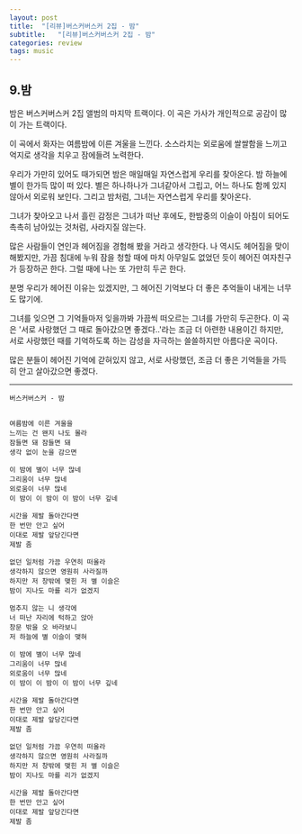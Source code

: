 ```yaml
---
layout: post
title:  "[리뷰]버스커버스커 2집 - 밤"
subtitle:   "[리뷰]버스커버스커 2집 - 밤"
categories: review
tags: music
---
```


## 9.밤

 밤은 버스커버스커 2집 앨범의 마지막 트랙이다. 이 곡은 가사가 개인적으로 공감이 많이 가는 트랙이다.

 이 곡에서 화자는 여름밤에 이른 겨울을 느낀다. 소스라치는 외로움에 쌀쌀함을 느끼고 억지로 생각을 치우고 잠에들려 노력한다.

 우리가 가만히 있어도 때가되면 밤은 매일매일 자연스럽게 우리를 찾아온다. 밤 하늘에 별이 한가득 많이 떠 있다. 별은 하나하나가 그녀같아서 그립고, 어느 하나도 함께 있지 않아서 외로워 보인다. 그리고 밤처럼, 그녀는 자연스럽게 우리를 찾아온다.

 그녀가 찾아오고 나서 흘린 감정은 그녀가 떠난 후에도, 한밤중의 이슬이 아침이 되어도 촉촉히 남아있는 것처럼, 사라지질 않는다.

 많은 사람들이 연인과 헤어짐을 경험해 봤을 거라고 생각한다. 나 역시도 헤어짐을 맞이해봤지만, 가끔 침대에 누워 잠을 청할 때에 마치 아무일도 없었던 듯이 헤어진 여자친구가 등장하곤 한다. 그럴 때에 나는 또 가만히 두곤 한다.

 분명 우리가 헤어진 이유는 있겠지만,
그 헤어진 기억보다 더 좋은 추억들이 내게는 너무도 많기에.

그녀를 잊으면 그 기억들마저 잊을까봐 가끔씩 떠오르는 그녀를 가만히 두곤한다. 이 곡은 '서로 사랑했던 그 때로 돌아갔으면 좋겠다..'라는 조금 더 아련한 내용이긴 하지만, 서로 사랑했던 때를 기억하도록 하는 감성을 자극하는 쓸쓸하지만 아름다운 곡이다.

 많은 분들이 헤어진 기억에 갇혀있지 않고, 서로 사랑했던, 조금 더 좋은 기억들을 가득히 안고 살아갔으면 좋겠다.


 ---
 ```
버스커버스커 - 밤


여름밤에 이른 겨울을
느끼는 건 왠지 나도 몰라
잠들면 돼 잠들면 돼
생각 없이 눈을 감으면

이 밤에 별이 너무 많네
그리움이 너무 많네
외로움이 너무 많네
이 밤이 이 밤이 이 밤이 너무 깊네

시간을 제발 돌아간다면
한 번만 안고 싶어
이대로 제발 앞당긴다면
제발 좀

없던 일처럼 가끔 우연히 떠올라
생각하지 않으면 영원히 사라질까
하지만 저 창밖에 맺힌 저 별 이슬은
밤이 지나도 마를 리가 없겠지

멈추지 않는 니 생각에
너 떠난 자리에 턱하고 앉아
창문 밖을 오 바라보니
저 하늘에 별 이슬이 맺혀

이 밤에 별이 너무 많네
그리움이 너무 많네
외로움이 너무 많네
이 밤이 이 밤이 이 밤이 너무 깊네

시간을 제발 돌아간다면
한 번만 안고 싶어
이대로 제발 앞당긴다면
제발 좀

없던 일처럼 가끔 우연히 떠올라
생각하지 않으면 영원히 사라질까
하지만 저 창밖에 맺힌 저 별 이슬은
밤이 지나도 마를 리가 없겠지

시간을 제발 돌아간다면
한 번만 안고 싶어
이대로 제발 앞당긴다면
제발 좀
```
